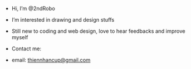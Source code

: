 - Hi, I’m @2ndRobo
- I’m interested in drawing and design stuffs

- Still new to coding and web design, love to hear feedbacks and improve myself
- Contact me:
- email: thiennhancup@gmail.com

